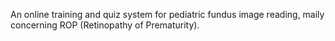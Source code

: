 An online training and quiz system for pediatric fundus image reading, maily concerning ROP (Retinopathy of Prematurity).
